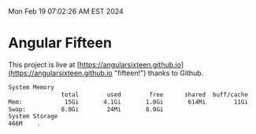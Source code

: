 Mon Feb 19 07:02:26 AM EST 2024

# Angular Fifteen


This project is live at [https://angularsixteen.github.io](https://angularsixteen.github.io "fifteen!") thanks to Github.

```bash
System Memory
               total        used        free      shared  buff/cache   available
Mem:            15Gi       4.1Gi       1.0Gi       614Mi        11Gi        11Gi
Swap:          8.0Gi        24Mi       8.0Gi
System Storage
466M	.
